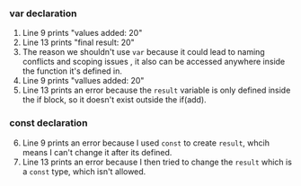 ### var declaration
1. Line 9 prints "values added: 20"
2. Line 13 prints "final result: 20"
3. The reason we shouldn't use `var` because it could lead to naming conflicts and scoping issues , it also can be accessed anywhere inside the function it's defined in.
4. Line 9 prints "vallues added: 20"
5. Line 13 prints an error because the `result` variable is only defined inside the if block, so it doesn't exist outside the if(add).

### const declaration
6. Line 9 prints an error because I used `const` to create `result`, whcih means I can't change it after its defined.
7. Line 13 prints an error because I then tried to change the `result` which is a `const` type, which isn't allowed.
